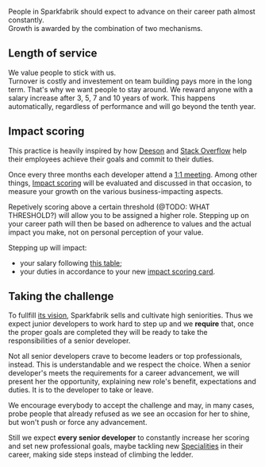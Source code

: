 People in Sparkfabrik should expect to advance on their career path almost constantly.  
Growth is awarded by the combination of two mechanisms.

## Length of service

We value people to stick with us.  
Turnover is costly and investement on team building pays more in the long term. That's why we want people to stay around. We reward anyone with a salary increase after 3, 5, 7 and 10 years of work. This happens automatically, regardless of performance and will go beyond the tenth year.

## Impact scoring

This practice is heavily inspired by how [Deeson](https://www.deeson.co.uk) and [Stack Overflow](https://stackoverflow.com/) help their employees achieve their goals and commit to their duties.

Once every three months each developer attend a [1:1 meeting](/our-company/one-to-one-meetings). Among other things, [Impact scoring](/our-company/impact-scoring) will be evaluated and discussed in that occasion, to measure your growth on the various business-impacting aspects.

Repetively scoring above a certain threshold (@TODO: WHAT THRESHOLD?) will allow you to be assigned a higher role. Stepping up on your career path will then be based on adherence to values and the actual impact you make, not on personal perception of your value.

Stepping up will impact:

* your salary following [this table](/job-roles/salaries#salary-variations);
* your duties in accordance to your new [impact scoring card](/our-company/impact-scoring-cards).

## Taking the challenge

To fullfill [its vision](), Sparkfabrik sells and cultivate high seniorities. Thus we expect junior developers to work hard to step up and we **require** that, once the proper goals are completed they will be ready to take the responsibilities of a senior developer.

Not all senior developers crave to become leaders or top professionals, instead. This is understandable and we respect the choice. 
When a senior developer's meets the requirements for a career advancement, we will present her the opportunity, explaining new role's benefit, expectations and duties. It is to the developer to take or leave.

We encourage everybody to accept the challenge and may, in many cases, probe people that already refused as we see an occasion for her to shine, but won't push or force any advancement.

Still we expect **every senior developer** to constantly increase her scoring and set new professional goals, maybe tackling new [Specialities](job-roles/operations#specialities) in their career, making side steps instead of climbing the ledder.